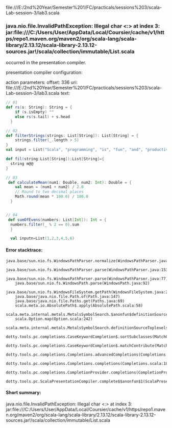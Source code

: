 file:///E:/2nd%20Year/Semester%201/FC/practicals/sessions%203/scala-Lab-session-3/lab3.scala
### java.nio.file.InvalidPathException: Illegal char <:> at index 3: jar:file:///C:/Users/User/AppData/Local/Coursier/cache/v1/https/repo1.maven.org/maven2/org/scala-lang/scala-library/2.13.12/scala-library-2.13.12-sources.jar!/scala/collection/immutable/List.scala

occurred in the presentation compiler.

presentation compiler configuration:


action parameters:
offset: 336
uri: file:///E:/2nd%20Year/Semester%201/FC/practicals/sessions%203/scala-Lab-session-3/lab3.scala
text:
```scala
// 01 
def rs(s: String): String = {
    if (s.isEmpty) ""
    else rs(s.tail) + s.head
  }

// 02
def filterStrings(strings: List[String]): List[String] = {
    strings.filter(_.length > 5)
}
val input = List("Scala", "programming", "is", "fun", "and", "productive")

def fil(string:List[String]):List[String]={
  string m@@
}

// 03
 def calculateMean(num1: Double, num2: Int): Double = {
    val mean = (num1 + num2) / 2.0
    // Round to two decimal places
    Math.round(mean * 100.0) / 100.0
  } 


// 04
 def sumOfEvens(numbers: List[Int]): Int = {
  numbers.filter(_ % 2 == 0).sum
  }

  val inputn=List(1,2,3,4,5,6)


```



#### Error stacktrace:

```
java.base/sun.nio.fs.WindowsPathParser.normalize(WindowsPathParser.java:182)
	java.base/sun.nio.fs.WindowsPathParser.parse(WindowsPathParser.java:153)
	java.base/sun.nio.fs.WindowsPathParser.parse(WindowsPathParser.java:77)
	java.base/sun.nio.fs.WindowsPath.parse(WindowsPath.java:92)
	java.base/sun.nio.fs.WindowsFileSystem.getPath(WindowsFileSystem.java:232)
	java.base/java.nio.file.Path.of(Path.java:147)
	java.base/java.nio.file.Paths.get(Paths.java:69)
	scala.meta.io.AbsolutePath$.apply(AbsolutePath.scala:58)
	scala.meta.internal.metals.MetalsSymbolSearch.$anonfun$definitionSourceToplevels$2(MetalsSymbolSearch.scala:70)
	scala.Option.map(Option.scala:242)
	scala.meta.internal.metals.MetalsSymbolSearch.definitionSourceToplevels(MetalsSymbolSearch.scala:69)
	dotty.tools.pc.completions.CaseKeywordCompletion$.sortSubclasses(MatchCaseCompletions.scala:326)
	dotty.tools.pc.completions.CaseKeywordCompletion$.matchContribute(MatchCaseCompletions.scala:276)
	dotty.tools.pc.completions.Completions.advancedCompletions(Completions.scala:307)
	dotty.tools.pc.completions.Completions.completions(Completions.scala:109)
	dotty.tools.pc.completions.CompletionProvider.completions(CompletionProvider.scala:90)
	dotty.tools.pc.ScalaPresentationCompiler.complete$$anonfun$1(ScalaPresentationCompiler.scala:146)
```
#### Short summary: 

java.nio.file.InvalidPathException: Illegal char <:> at index 3: jar:file:///C:/Users/User/AppData/Local/Coursier/cache/v1/https/repo1.maven.org/maven2/org/scala-lang/scala-library/2.13.12/scala-library-2.13.12-sources.jar!/scala/collection/immutable/List.scala